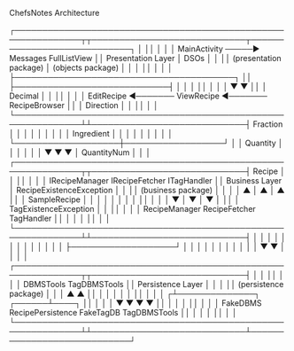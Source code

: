   ChefsNotes Architecture

┌──────────────────────────────────────────────────────────────┬┬────────────────────────────┬────────────────────────────┐
│                                                              ││                            │                            │
│ MainActivity ─────► Messages            FullListView         ││  Presentation Layer        │  DSOs                      │
│                                                              ││  (presentation package)    │  (objects package)         │
│      │                                                       ││                            │                            │
│      ├────────────────────────────────────────┐              ││                            ├────────────────────────────┤
│      │                                        │              ││                            │                            │
│      ▼                                        ▼              ││                            │  Decimal                   │
│                                                              ││                            │                            │
│ EditRecipe ◄─────── ViewRecipe ◄─────── RecipeBrowser        ││                            │  Direction                 │
│                                                              ││                            │                            │
└──────────────────────────────────────────────────────────────┴┴────────────────────────────┤  Fraction                  │
                                                                                             │                            │
     │  │                   │                  │  │                                          │  Ingredient                │
     │  │                   │                  │  │                                          │                            │
     │  └───────────────────┼──────────────────┘  │                                          │  Quantity                  │
     │                      │                     │                                          │                            │
     ▼                      ▼                     ▼                                          │  QuantityNum               │
                                                                                             │                            │
┌──────────────────────────────────────────────────────────────┬┬────────────────────────────┤  Recipe                    │
│                                                              ││                            │                            │
│ IRecipeManager      IRecipeFetcher      ITagHandler          ││  Business Layer            │  RecipeExistenceException  │
│                                                              ││  (business package)        │                            │
│     │  ▲                │  ▲               │  ▲              ││                            │  SampleRecipe              │
│     │  │                │  │               │  │              ││                            │                            │
│     ▼  │                ▼  │               ▼  │              ││                            │  TagExistenceException     │
│                                                              ││                            │                            │
│ RecipeManager       RecipeFetcher       TagHandler           ││                            │                            │
│                                                              ││                            │                            │
└──────────────────────────────────────────────────────────────┴┴────────────────────────────┤                            │
                                                                                             │                            │
      │                   │                   │                                              │                            │
      │                   │                   │                                              │                            │
      ├───────────────────┘                   │                                              │                            │
      │                                       │                                              │                            │
      │                                       │                                              │                            │
      ▼                                       ▼                                              │                            │
                                                                                             │                            │
┌──────────────────────────────────────────────────────────────┬┬────────────────────────────┤                            │
│                                                              ││                            │                            │
│ DBMSTools                              TagDBMSTools          ││  Persistence Layer         │                            │
│                                                              ││  (persistence package)     │                            │
│     ▲                                       ▲                ││                            │                            │
│     │                                       │                ││                            │                            │
│    ┌┴──────────────┐                 ┌──────┴────┐           ││                            │                            │
│    ▼               ▼                 ▼           ▼           ││                            │                            │
│                                                              ││                            │                            │
│ FakeDBMS   RecipePersistence     FakeTagDB  TagDBMSTools     ││                            │                            │
│                                                              ││                            │                            │
└──────────────────────────────────────────────────────────────┴┴────────────────────────────┴────────────────────────────┘
